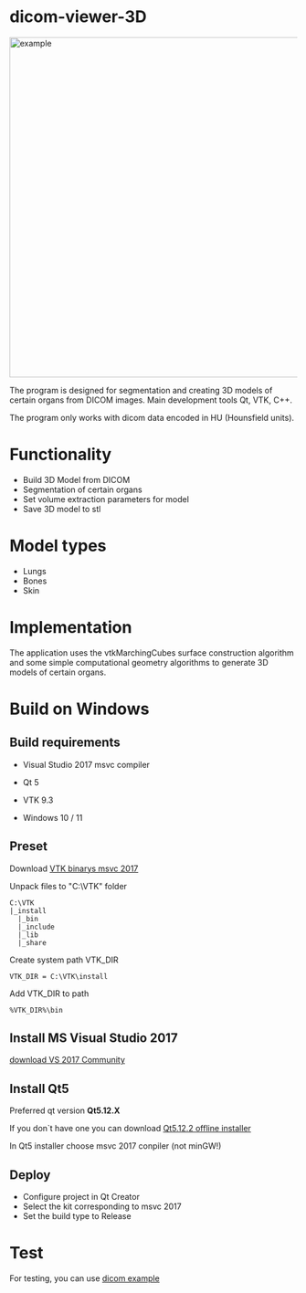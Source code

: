 # dicom-viewer-3D
<img width="796" height="596" alt="example" src="https://github.com/user-attachments/assets/b075c69e-2f31-4ed0-900f-2c38c133a7ed" />

The program is designed for segmentation and creating 3D models of certain organs from DICOM images.
Main development tools Qt, VTK, C++.

The program only works with dicom data encoded in HU (Hounsfield units).
# Functionality
- Build 3D Model from DICOM
- Segmentation of certain organs
- Set volume extraction parameters for model
- Save 3D model to stl
# Model types
- Lungs
- Bones
- Skin
# Implementation
The application uses the vtkMarchingCubes surface construction algorithm
and some simple computational geometry algorithms to generate 3D models of certain organs.
# Build on Windows
<h2>Build requirements</h2>

- Visual Studio 2017 msvc compiler

- Qt 5
  
- VTK 9.3
  
- Windows 10 / 11
  
  
<h2>Preset</h2>

Download [VTK binarys msvc 2017](https://drive.google.com/file/d/14xWSCmUyoiDUJTjGzdh0Buf1E0NwSy7R/view?usp=sharing)

Unpack files to "C:\VTK" folder
```
C:\VTK
|_install
  |_bin
  |_include
  |_lib
  |_share
```
Create system path VTK_DIR
```
VTK_DIR = C:\VTK\install
```
Add VTK_DIR to path
```
%VTK_DIR%\bin
```
<h2>Install MS Visual Studio 2017</h2>

[download VS 2017 Community](https://aka.ms/vs/15/release/vs_community.exe)

<h2>Install Qt5</h2>

Preferred qt version **Qt5.12.X**

If you don`t have one you can download [Qt5.12.2 offline installer](https://wldev.ru/data/other/qt/qt-opensource-windows-x86-5.12.2.exe) 

In Qt5 installer choose msvc 2017 conpiler (not minGW!)

<h2>Deploy</h2>

- Configure project in Qt Creator
- Select the kit corresponding to msvc 2017
- Set the build type to Release
  
# Test
For testing, you can use [dicom example](https://github.com/ft-290008buchok/3d-dicom-viewer/tree/main/dicom-example)

